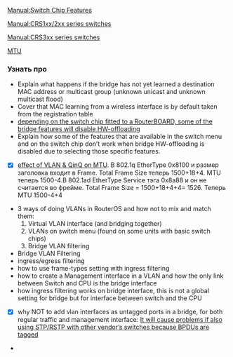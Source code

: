 [Manual:Switch Chip Features](https://wiki.mikrotik.com/wiki/Manual:Switch_Chip_Features)

[Manual:CRS1xx/2xx series switches](https://wiki.mikrotik.com/wiki/Manual:CRS1xx/2xx_series_switches)

[Manual:CRS3xx series switches](https://wiki.mikrotik.com/wiki/Manual:CRS3xx_series_switches)

[MTU](https://wiki.mikrotik.com/wiki/Manual:Maximum_Transmission_Unit_on_RouterBoards)

### Узнать про
- Explain what happens if the bridge has not yet learned a destination MAC address or multicast group (unknown unicast and unknown multicast flood)
- Cover that MAC learning from a wireless interface is by default taken from the registration table
- [depending on the switch chip fitted to a RouterBOARD, some of the bridge features will disable HW-offloading](https://wiki.mikrotik.com/wiki/Manual:Interface/Bridge#Bridge_Hardware_Offloading)
- Explain how some of the features that are available in the switch menu and on the switch chip don’t work when bridge HW-offloading is disabled due to selecting those specific features.
- [x] [effect of VLAN & QinQ on MTU](https://groups.geni.net/geni/wiki/QinqResults). В 802.1q EtherType 0x8100 и размер заголовка входит в Frame. Total Frame Size теперь 1500+18+4. MTU теперь 1500-4.В 802.1ad EtherType Service тэга 0x8a88 и он не считается во фрейме. Total Frame Size = 1500+18+4+4= 1526. Теперь MTU 1500-4+4
- 3 ways of doing VLANs in RouterOS and how not to mix and match them:
    1. Virtual VLAN interface (and bridging together)
    2. VLANs on switch menu (found on some units with basic switch chips)
    3. Bridge VLAN filtering
- Bridge VLAN Filtering
- ingress/egress filtering
- how to use frame-types setting with ingress filtering
- how to create a Management interface in a VLAN and how the only link between Switch and CPU is the bridge interface
- how ingress filtering works on bridge interface, this is not a global setting for bridge but for interface between switch and the CPU
- [x] why NOT to add vlan interfaces as untagged ports in a bridge, for both regular traffic and management interface: [It will cause problems if also using STP/RSTP with other vendor’s switches because BPDUs are tagged](https://wiki.mikrotik.com/wiki/Manual:Layer2_misconfiguration#VLAN_on_a_bridge_in_a_bridge)
- 